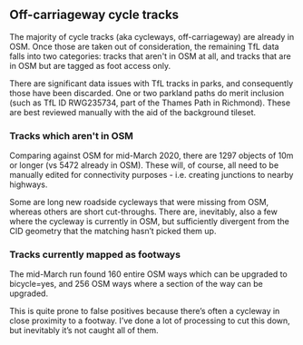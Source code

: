 ## Off-carriageway cycle tracks

The majority of cycle tracks (aka cycleways, off-carriageway) are already in OSM. Once those are taken out of consideration, the remaining TfL data falls into two categories: tracks that aren't in OSM at all, and tracks that are in OSM but are tagged as foot access only.

There are significant data issues with TfL tracks in parks, and consequently those have been discarded. One or two parkland paths do merit inclusion (such as TfL ID RWG235734, part of the Thames Path in Richmond). These are best reviewed manually with the aid of the background tileset.

### Tracks which aren't in OSM

Comparing against OSM for mid-March 2020, there are 1297 objects of 10m or longer (vs 5472 already in OSM). These will, of course, all need to be manually edited for connectivity purposes - i.e. creating junctions to nearby highways.

Some are long new roadside cycleways that were missing from OSM, whereas others are short cut-throughs. There are, inevitably, also a few where the cycleway is currently in OSM, but sufficiently divergent from the CID geometry that the matching hasn’t picked them up.

### Tracks currently mapped as footways

The mid-March run found 160 entire OSM ways which can be upgraded to bicycle=yes, and 256 OSM ways where a section of the way can be upgraded.

This is quite prone to false positives because there’s often a cycleway in close proximity to a footway. I’ve done a lot of processing to cut this down, but inevitably it’s not caught all of them.

